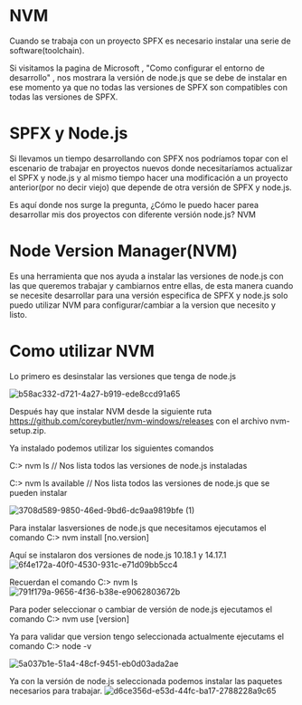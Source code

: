 # NVM
Cuando se trabaja con un proyecto SPFX es necesario instalar una serie de software(toolchain).

Si visitamos la pagina de Microsoft , "Como configurar el entorno de desarrollo" , nos mostrara la versión de node.js que se debe de instalar en ese momento ya que no todas las versiones de SPFX son compatibles con todas las  versiones de SPFX.

# SPFX y Node.js

Si llevamos un tiempo desarrollando con SPFX nos podríamos topar con el escenario de trabajar en proyectos  nuevos donde necesitaríamos actualizar el SPFX y node.js  y al mismo tiempo hacer una modificación a un proyecto anterior(por no decir viejo) que depende de otra versión de SPFX y node.js.

Es aquí donde nos surge la pregunta, ¿Cómo le puedo hacer parea desarrollar mis dos proyectos con diferente versión node.js? NVM

# Node Version Manager(NVM)
Es una herramienta que nos ayuda a instalar las versiones de node.js con las que queremos trabajar y  cambiarnos entre ellas, de esta manera cuando se necesite  desarrollar para una versión especifica de SPFX y node.js solo  puedo utilizar NVM para configurar/cambiar a la version que necesito y listo.

# Como utilizar NVM
Lo primero es desinstalar las versiones que tenga de node.js

![b58ac332-d721-4a27-b919-ede8ccd91a65](https://user-images.githubusercontent.com/50918464/132070823-0e396843-639a-4e02-af84-e9cb87fb7608.png)

Después hay que instalar NVM desde la siguiente ruta https://github.com/coreybutler/nvm-windows/releases con el archivo nvm-setup.zip.

Ya instalado podemos utilizar los siguientes comandos

C:> nvm ls                  // Nos lista todos las versiones de node.js instaladas

C:> nvm ls available        // Nos lista todos las versiones de node.js que se pueden instalar

![3708d589-9850-46ed-9bd6-dc9aa9819bfe (1)](https://user-images.githubusercontent.com/50918464/132071101-b3ff3d7f-9b10-4d98-864b-4d9d5ed4d17b.png)

Para instalar lasversiones de node.js que necesitamos ejecutamos el comando
C:> nvm install [no.version]

Aquí se instalaron dos versiones de node.js  10.18.1 y 14.17.1
![6f4e172a-40f0-4530-931c-e71d09bb5cc4](https://user-images.githubusercontent.com/50918464/132071291-a368c23a-5d21-4849-aeaa-f3491809fc57.png)

Recuerdan el comando 
C:> nvm ls
![791f179a-9656-4f36-b38e-e9062803672b](https://user-images.githubusercontent.com/50918464/132071351-d28277b5-d4a4-4343-a4c2-09d59c3208a0.png)

Para poder seleccionar o cambiar de versión de node.js  ejecutamos el comando
C:> nvm use [version]

Ya para validar que version tengo seleccionada actualmente ejecutams el comando
C:> node -v

![5a037b1e-51a4-48cf-9451-eb0d03ada2ae](https://user-images.githubusercontent.com/50918464/132071513-75a908c9-194d-428e-8480-6bbaf27f2c86.png)

Ya con la versión de node.js seleccionada podemos instalar las paquetes necesarios para trabajar.
![d6ce356d-e53d-44fc-ba17-2788228a9c65](https://user-images.githubusercontent.com/50918464/132071549-3ba3a106-5721-4629-bc9d-4b89f6b68c92.png)

